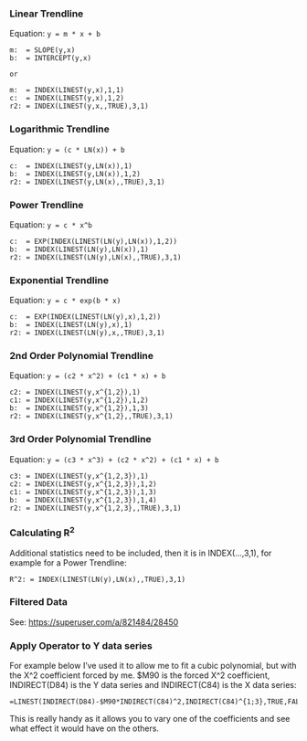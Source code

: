 ### Linear Trendline
Equation: `y = m * x + b`
```
m:  = SLOPE(y,x)
b:  = INTERCEPT(y,x)

or

m:  = INDEX(LINEST(y,x),1,1)
c:  = INDEX(LINEST(y,x),1,2)
r2: = INDEX(LINEST(y,x,,TRUE),3,1)
```
### Logarithmic Trendline
Equation: `y = (c * LN(x)) + b`
```
c:  = INDEX(LINEST(y,LN(x)),1)
b:  = INDEX(LINEST(y,LN(x)),1,2)
r2: = INDEX(LINEST(y,LN(x),,TRUE),3,1)
```
### Power Trendline
Equation: `y = c * x^b`
```
c:  = EXP(INDEX(LINEST(LN(y),LN(x)),1,2))
b:  = INDEX(LINEST(LN(y),LN(x)),1)
r2: = INDEX(LINEST(LN(y),LN(x),,TRUE),3,1)
```
### Exponential Trendline
Equation: `y = c * exp(b * x)`
```
c:  = EXP(INDEX(LINEST(LN(y),x),1,2))
b:  = INDEX(LINEST(LN(y),x),1)
r2: = INDEX(LINEST(LN(y),x,,TRUE),3,1)
```
### 2nd Order Polynomial Trendline
Equation: `y = (c2 * x^2) + (c1 * x) + b`
```
c2: = INDEX(LINEST(y,x^{1,2}),1)
c1: = INDEX(LINEST(y,x^{1,2}),1,2)
b:  = INDEX(LINEST(y,x^{1,2}),1,3)
r2: = INDEX(LINEST(y,x^{1,2},,TRUE),3,1)
```
### 3rd Order Polynomial Trendline
Equation: `y = (c3 * x^3) + (c2 * x^2) + (c1 * x) + b`
```
c3: = INDEX(LINEST(y,x^{1,2,3}),1)
c2: = INDEX(LINEST(y,x^{1,2,3}),1,2)
c1: = INDEX(LINEST(y,x^{1,2,3}),1,3)
b:  = INDEX(LINEST(y,x^{1,2,3}),1,4)
r2: = INDEX(LINEST(y,x^{1,2,3},,TRUE),3,1)
```

### Calculating R<sup>2</sup>
Additional statistics need to be included, then it is in INDEX(...,3,1), for example for a Power Trendline:
```
R^2: = INDEX(LINEST(LN(y),LN(x),,TRUE),3,1)
```

### Filtered Data
See: https://superuser.com/a/821484/28450


### Apply Operator to Y data series
For example below I’ve used it to allow me to fit a cubic polynomial, but with the X^2 coefficient forced by me. $M90 is the forced X^2 coefficient, INDIRECT(D84) is the Y data series and INDIRECT(C84) is the X data series:
```
=LINEST(INDIRECT(D84)-$M90*INDIRECT(C84)^2,INDIRECT(C84)^{1;3},TRUE,FALSE)
```
This is really handy as it allows you to vary one of the coefficients and see what effect it would have on the others.
